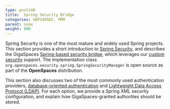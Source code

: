 ```yaml
---
type: post140
title:  Spring Security Bridge
categories: XAP140SEC, PRM
parent: none
weight: 900
---
```




Spring Security is one of the most mature and widely used Spring projects. This section provides a short introduction to [Spring Security](./introducing-spring-security.html), and describes the GigaSpaces [Spring-based security bridge](./gigaspaces-spring-based-security-bridge.html), which leverages our [custom security](./custom-security.html) support. The implementation class `org.openspaces.security.spring.SpringSecurityManager` is open source as part of the **OpenSpaces** distribution.

This section also discusses two of the most commonly used authentication providers, [database-oriented authentication](./authenticating-against-a-database.html) and [Lightweight Data Access Protocol (LDAP)](./authenticating-against-an-ldap-repository.html). For each option, we provide a Spring XML security configuration, and explain how GigaSpaces-granted authorities should be stored.




